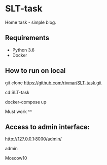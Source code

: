 # SLT-task

Home task -  simple blog.

## Requirements

* Python 3.6
* Docker

## How to run on local

git clone https://github.com/rivmar/SLT-task.git

cd SLT-task

docker-compose up

Must work ^^

## Access to admin interface:

http://127.0.0.1:8000/admin/

admin

Moscow10

##